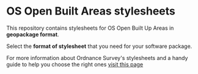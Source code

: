 # OS Open Built Areas stylesheets

This repository contains stylesheets for OS Open Built Up Areas in **geopackage format**.

Select the **format of stylesheet** that you need for your software package.

For more information about Ordnance Survey's stylesheets and a handy guide to help you choose the right ones [visit this page](http://www.ordnancesurvey.co.uk/resources/carto-design/cartographic-stylesheets.html)
